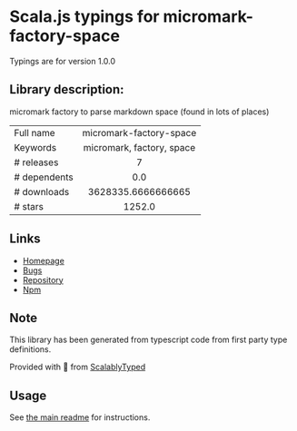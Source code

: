 
# Scala.js typings for micromark-factory-space

Typings are for version 1.0.0

## Library description:
micromark factory to parse markdown space (found in lots of places)

|                    |                 |
| ------------------ | :-------------: |
| Full name          | micromark-factory-space |
| Keywords           | micromark, factory, space |
| # releases         | 7 |
| # dependents       | 0.0 |
| # downloads        | 3628335.6666666665 |
| # stars            | 1252.0 |

## Links
- [Homepage](https://github.com/micromark/micromark/tree/main#readme)
- [Bugs](https://github.com/micromark/micromark/issues)
- [Repository](https://github.com/micromark/micromark/tree/main)
- [Npm](https://www.npmjs.com/package/micromark-factory-space)
    


## Note
This library has been generated from typescript code from first party type definitions.

Provided with :purple_heart: from [ScalablyTyped](https://github.com/oyvindberg/ScalablyTyped)

## Usage
See [the main readme](../../readme.md) for instructions.


